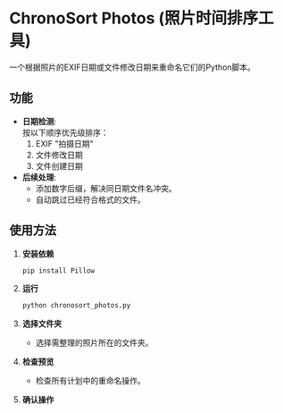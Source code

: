 # ChronoSort Photos (照片时间排序工具)

一个根据照片的EXIF日期或文件修改日期来重命名它们的Python脚本。

## 功能

*   **日期检测**:   
按以下顺序优先级排序：
    1.  EXIF "拍摄日期"
    2.  文件修改日期
    3.  文件创建日期
*   **后续处理**:
    *   添加数字后缀，解决同日期文件名冲突。
    *   自动跳过已经符合格式的文件。

## 使用方法

1.  **安装依赖**
    ```bash
    pip install Pillow
    ```

2.  **运行**
    ```bash
    python chronosort_photos.py
    ```

3.  **选择文件夹**
    *   选择需整理的照片所在的文件夹。

4.  **检查预览**
    *   检查所有计划中的重命名操作。

5.  **确认操作**